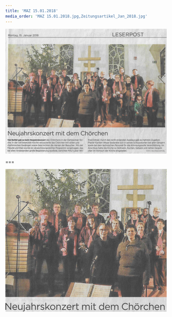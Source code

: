 ```yaml
---
title: 'MAZ 15.01.2018'
media_order: 'MAZ 15.01.2018.jpg,Zeitungsartikel_Jan_2018.jpg'
---
```


![MAZ%2015.01.2018](MAZ%2015.01.2018.jpg "MAZ%2015.01.2018")

===

![Zeitungsartikel_Jan_2018](Zeitungsartikel_Jan_2018.jpg "Zeitungsartikel_Jan_2018")
